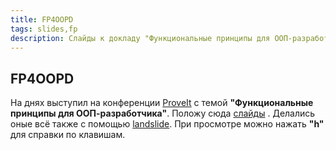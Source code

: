 ```yaml
---
title: FP4OOPD
tags: slides,fp
description: Слайды к докладу "Функциональные принципы для ООП-разработчика"
---
```


## FP4OOPD

На днях выступил на конференции [ProveIt](http://proveitconf.ru/) с темой
**"Функциональные принципы для ООП-разработчика"**. Положу сюда
<a href="../fp4oopd-slides.html" target="_blank">слайды</a>
. Делались оные всё также с помощью [landslide](http://adamzap.com/random/landslide.html).
При просмотре можно нажать **"h"** для справки по клавишам.
